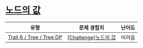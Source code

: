 # [노드의 값](https://www.codetree.ai/trails/complete/curated-cards/challenge-value-of-node)

|유형|문제 경험치|난이도|
|---|---|---|
|[Trail 6 / Tree / Tree DP](https://www.codetree.ai/trail-info/intermediate-high/)|[[Challenge]노드의 값](https://www.codetree.ai/trails/complete/curated-cards/challenge-value-of-node/)|어려움|

